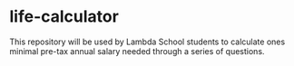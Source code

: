 # life-calculator
This repository will be used by Lambda School students to calculate ones minimal pre-tax annual salary needed through a series of questions.
